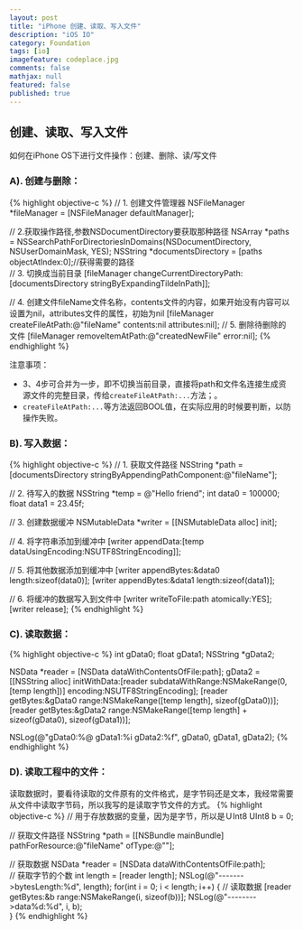 ```yaml
---
layout: post
title: "iPhone 创建、读取、写入文件"
description: "iOS IO"
category: Foundation
tags: [io]
imagefeature: codeplace.jpg
comments: false
mathjax: null
featured: false
published: true
---
```


## 创建、读取、写入文件

如何在iPhone OS下进行文件操作：创建、删除、读/写文件 

### A). 创建与删除：

{% highlight objective-c %}
// 1. 创建文件管理器
NSFileManager *fileManager = [NSFileManager defaultManager];

// 2.获取操作路径,参数NSDocumentDirectory要获取那种路径
NSArray *paths = NSSearchPathForDirectoriesInDomains(NSDocumentDirectory, NSUserDomainMask, YES);
NSString *documentsDirectory = [paths objectAtIndex:0];//获得需要的路径    
// 3. 切换成当前目录
[fileManager changeCurrentDirectoryPath:[documentsDirectory stringByExpandingTildeInPath]];

// 4. 创建文件fileName文件名称，contents文件的内容，如果开始没有内容可以设置为nil，attributes文件的属性，初始为nil
[fileManager createFileAtPath:@"fileName" contents:nil attributes:nil];
// 5. 删除待删除的文件
[fileManager removeItemAtPath:@"createdNewFile" error:nil];
{% endhighlight %}

注意事项：
    
- 3、4步可合并为一步，即不切换当前目录，直接将path和文件名连接生成资源文件的完整目录，传给`createFileAtPath:...`方法；。
- `createFileAtPath:...`等方法返回BOOL值，在实际应用的时候要判断，以防操作失败。

### B). 写入数据：

{% highlight objective-c %}
// 1. 获取文件路径
NSString *path = [documentsDirectory stringByAppendingPathComponent:@"fileName"];

// 2. 待写入的数据
NSString *temp = @"Hello friend";
int data0 = 100000;
float data1 = 23.45f;

// 3. 创建数据缓冲
NSMutableData *writer = [[NSMutableData alloc] init];    

// 4. 将字符串添加到缓冲中
[writer appendData:[temp dataUsingEncoding:NSUTF8StringEncoding]];

// 5. 将其他数据添加到缓冲中
[writer appendBytes:&data0 length:sizeof(data0)];
[writer appendBytes:&data1 length:sizeof(data1)];    

// 6. 将缓冲的数据写入到文件中
[writer writeToFile:path atomically:YES];
[writer release];
{% endhighlight %}

### C). 读取数据：
{% highlight objective-c %}
int gData0;
float gData1;
NSString *gData2;

NSData *reader = [NSData dataWithContentsOfFile:path];
gData2 = [[NSString alloc] initWithData:[reader subdataWithRange:NSMakeRange(0, [temp length])]
encoding:NSUTF8StringEncoding];
[reader getBytes:&gData0 range:NSMakeRange([temp length], sizeof(gData0))];
[reader getBytes:&gData2 range:NSMakeRange([temp length] + sizeof(gData0), sizeof(gData1))];

NSLog(@"gData0:%@  gData1:%i gData2:%f", gData0, gData1, gData2);
{% endhighlight %}


### D). 读取工程中的文件：

读取数据时，要看待读取的文件原有的文件格式，是字节码还是文本，我经常需要从文件中读取字节码，所以我写的是读取字节文件的方式。
{% highlight objective-c %}
// 用于存放数据的变量，因为是字节，所以是ＵInt8
UInt8 b = 0;

// 获取文件路径
NSString *path = [[NSBundle mainBundle] pathForResource:@"fileName" ofType:@""];

// 获取数据 
NSData *reader = [NSData dataWithContentsOfFile:path];    
// 获取字节的个数
int length = [reader length];
NSLog(@"------->bytesLength:%d", length);
for(int i = 0; i < length; i++) {
    // 读取数据
    [reader getBytes:&b range:NSMakeRange(i, sizeof(b))];
    NSLog(@"-------->data%d:%d", i, b);        
}
{% endhighlight %}